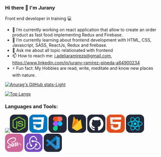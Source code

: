 ### Hi there 👋 I'm Jurany 

Front end developer in training 💻

- 🔭 I’m currently working on react application that allow to create an order product as fast food implementing Redux and Firebase.
- 🌱 I’m currently learning about frontend development with HTML, CSS, Javascript, SASS, ReactJs, Redux and firebase.
- 💬 Ask me about all topic relationated with frontend
- 📫 How to reach me: j.adeliaramirezp@gmail.com, https://www.linkedin.com/in/jurany-ramírez-pineda-a64900234 
- ⚡ Fun fact: My Hobbies are read, write, meditate and know new places with nature. 


[![Anurag's GitHub stats-Light](https://github-readme-stats.vercel.app/api?username=juranyR&show_icons=true&theme=tokyonight#gh-light-mode-only)](https://github.com/anuraghazra/github-readme-stats#gh-light-mode-only)

[![Top Langs](https://github-readme-stats.vercel.app/api/top-langs/?username=juranyR&langs_count=8&theme=tokyonight)](https://github.com/anuraghazra/github-readme-stats)


### Languages and Tools:

<img src="https://cdn.jsdelivr.net/npm/programming-languages-logos/src/javascript/javascript.png" height="60" ><img src="https://github.com/tandpfun/skill-icons/blob/main/icons/NodeJS-Dark.svg" height="60" >
<img src="https://github.com/tandpfun/skill-icons/blob/main/icons/CSS.svg" height="60" />
<img src="https://github.com/tandpfun/skill-icons/blob/main/icons/Figma-Dark.svg" height="60" />
<img src="https://github.com/tandpfun/skill-icons/blob/main/icons/Firebase-Dark.svg" height="60" />
<img src="https://github.com/tandpfun/skill-icons/blob/main/icons/Github-Dark.svg" height="60" />
<img src="https://github.com/tandpfun/skill-icons/blob/main/icons/HTML.svg" height="60" />
<img src="https://github.com/tandpfun/skill-icons/blob/main/icons/React-Dark.svg" height="60" />
<img src="https://github.com/tandpfun/skill-icons/blob/main/icons/Sass.svg" height="60" />
<img src="https://github.com/tandpfun/skill-icons/blob/main/icons/Redux.svg" height="60" />
<img src="https://github.com/tandpfun/skill-icons/blob/main/icons/VSCode-Dark.svg" height="60" />

